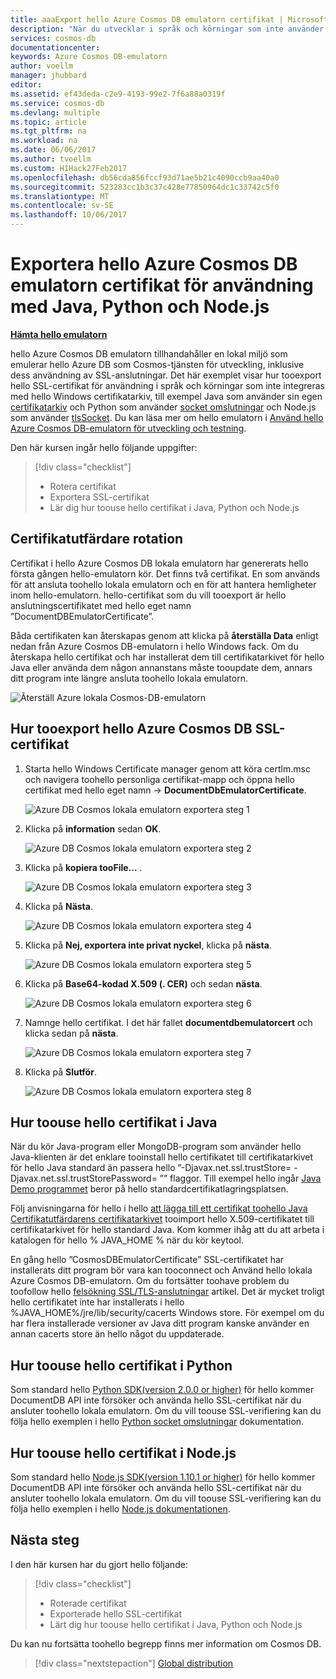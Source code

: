 ```yaml
---
title: aaaExport hello Azure Cosmos DB emulatorn certifikat | Microsoft Docs
description: "När du utvecklar i språk och körningar som inte använder hello Windows certifikatarkiv du behöver tooexport och hantera hello SSL-certifikat. Den här posten ger steg för steg-instruktioner."
services: cosmos-db
documentationcenter: 
keywords: Azure Cosmos DB-emulatorn
author: voellm
manager: jhubbard
editor: 
ms.assetid: ef43deda-c2e9-4193-99e2-7f6a88a0319f
ms.service: cosmos-db
ms.devlang: multiple
ms.topic: article
ms.tgt_pltfrm: na
ms.workload: na
ms.date: 06/06/2017
ms.author: tvoellm
ms.custom: H1Hack27Feb2017
ms.openlocfilehash: db56cda856fccf93d71ae5b21c4090ccb9aa40a0
ms.sourcegitcommit: 523283cc1b3c37c428e77850964dc1c33742c5f0
ms.translationtype: MT
ms.contentlocale: sv-SE
ms.lasthandoff: 10/06/2017
---
```

# <a name="export-hello-azure-cosmos-db-emulator-certificates-for-use-with-java-python-and-nodejs"></a>Exportera hello Azure Cosmos DB emulatorn certifikat för användning med Java, Python och Node.js

[**Hämta hello emulatorn**](https://aka.ms/cosmosdb-emulator)

hello Azure Cosmos DB emulatorn tillhandahåller en lokal miljö som emulerar hello Azure DB som Cosmos-tjänsten för utveckling, inklusive dess användning av SSL-anslutningar. Det här exemplet visar hur tooexport hello SSL-certifikat för användning i språk och körningar som inte integreras med hello Windows certifikatarkiv, till exempel Java som använder sin egen [certifikatarkiv](https://docs.oracle.com/cd/E19830-01/819-4712/ablqw/index.html) och Python som använder [socket omslutningar](https://docs.python.org/2/library/ssl.html) och Node.js som använder [tlsSocket](https://nodejs.org/api/tls.html#tls_tls_connect_options_callback). Du kan läsa mer om hello emulatorn i [Använd hello Azure Cosmos DB-emulatorn för utveckling och testning](./local-emulator.md).

Den här kursen ingår hello följande uppgifter:

> [!div class="checklist"]
> * Rotera certifikat
> * Exportera SSL-certifikat
> * Lär dig hur toouse hello certifikat i Java, Python och Node.js

## <a name="certification-rotation"></a>Certifikatutfärdare rotation

Certifikat i hello Azure Cosmos DB lokala emulatorn har genererats hello första gången hello-emulatorn kör. Det finns två certifikat. En som används för att ansluta toohello lokala emulatorn och en för att hantera hemligheter inom hello-emulatorn. hello-certifikat som du vill tooexport är hello anslutningscertifikatet med hello eget namn ”DocumentDBEmulatorCertificate”.

Båda certifikaten kan återskapas genom att klicka på **återställa Data** enligt nedan från Azure Cosmos DB-emulatorn i hello Windows fack. Om du återskapa hello certifikat och har installerat dem till certifikatarkivet för hello Java eller använda dem någon annanstans måste tooupdate dem, annars ditt program inte längre ansluta toohello lokala emulatorn.

![Återställ Azure lokala Cosmos-DB-emulatorn](./media/local-emulator-export-ssl-certificates/database-local-emulator-reset-data.png)

## <a name="how-tooexport-hello-azure-cosmos-db-ssl-certificate"></a>Hur tooexport hello Azure Cosmos DB SSL-certifikat

1. Starta hello Windows Certificate manager genom att köra certlm.msc och navigera toohello personliga certifikat-mapp och öppna hello certifikat med hello eget namn -> **DocumentDbEmulatorCertificate**.

    ![Azure DB Cosmos lokala emulatorn exportera steg 1](./media/local-emulator-export-ssl-certificates/database-local-emulator-export-step-1.png)

2. Klicka på **information** sedan **OK**.

    ![Azure DB Cosmos lokala emulatorn exportera steg 2](./media/local-emulator-export-ssl-certificates/database-local-emulator-export-step-2.png)

3. Klicka på **kopiera tooFile...** .

    ![Azure DB Cosmos lokala emulatorn exportera steg 3](./media/local-emulator-export-ssl-certificates/database-local-emulator-export-step-3.png)

4. Klicka på **Nästa**.

    ![Azure DB Cosmos lokala emulatorn exportera steg 4](./media/local-emulator-export-ssl-certificates/database-local-emulator-export-step-4.png)

5. Klicka på **Nej, exportera inte privat nyckel**, klicka på **nästa**.

    ![Azure DB Cosmos lokala emulatorn exportera steg 5](./media/local-emulator-export-ssl-certificates/database-local-emulator-export-step-5.png)

6. Klicka på **Base64-kodad X.509 (. CER)** och sedan **nästa**.

    ![Azure DB Cosmos lokala emulatorn exportera steg 6](./media/local-emulator-export-ssl-certificates/database-local-emulator-export-step-6.png)

7. Namnge hello certifikat. I det här fallet **documentdbemulatorcert** och klicka sedan på **nästa**.

    ![Azure DB Cosmos lokala emulatorn exportera steg 7](./media/local-emulator-export-ssl-certificates/database-local-emulator-export-step-7.png)

8. Klicka på **Slutför**.

    ![Azure DB Cosmos lokala emulatorn exportera steg 8](./media/local-emulator-export-ssl-certificates/database-local-emulator-export-step-8.png)

## <a name="how-toouse-hello-certificate-in-java"></a>Hur toouse hello certifikat i Java

När du kör Java-program eller MongoDB-program som använder hello Java-klienten är det enklare tooinstall hello certifikatet till certifikatarkivet för hello Java standard än passera hello ”-Djavax.net.ssl.trustStore=<keystore> - Djavax.net.ssl.trustStorePassword= ”<password>” flaggor. Till exempel hello ingår [Java Demo programmet](https://localhost:8081/_explorer/index.html) beror på hello standardcertifikatlagringsplatsen.

Följ anvisningarna för hello i hello [att lägga till ett certifikat toohello Java Certifikatutfärdarens certifikatarkivet](https://docs.microsoft.com/azure/java-add-certificate-ca-store) tooimport hello X.509-certifikatet till certifikatarkivet för hello standard Java. Kom kommer ihåg att du att arbeta i katalogen för hello % JAVA_HOME % när du kör keytool.

En gång hello ”CosmosDBEmulatorCertificate” SSL-certifikatet har installerats ditt program bör vara kan tooconnect och Använd hello lokala Azure Cosmos DB-emulatorn. Om du fortsätter toohave problem du toofollow hello [felsökning SSL/TLS-anslutningar](http://docs.oracle.com/javase/7/docs/technotes/guides/security/jsse/ReadDebug.html) artikel. Det är mycket troligt hello certifikatet inte har installerats i hello %JAVA_HOME%/jre/lib/security/cacerts Windows store. För exempel om du har flera installerade versioner av Java ditt program kanske använder en annan cacerts store än hello något du uppdaterade.

## <a name="how-toouse-hello-certificate-in-python"></a>Hur toouse hello certifikat i Python

Som standard hello [Python SDK(version 2.0.0 or higher)](documentdb-sdk-python.md) för hello kommer DocumentDB API inte försöker och använda hello SSL-certifikat när du ansluter toohello lokala emulatorn. Om du vill toouse SSL-verifiering kan du följa hello exemplen i hello [Python socket omslutningar](https://docs.python.org/2/library/ssl.html) dokumentation.

## <a name="how-toouse-hello-certificate-in-nodejs"></a>Hur toouse hello certifikat i Node.js

Som standard hello [Node.js SDK(version 1.10.1 or higher)](documentdb-sdk-node.md) för hello kommer DocumentDB API inte försöker och använda hello SSL-certifikat när du ansluter toohello lokala emulatorn. Om du vill toouse SSL-verifiering kan du följa hello exemplen i hello [Node.js dokumentationen](https://nodejs.org/api/tls.html#tls_tls_connect_options_callback).

## <a name="next-steps"></a>Nästa steg

I den här kursen har du gjort hello följande:

> [!div class="checklist"]
> * Roterade certifikat
> * Exporterade hello SSL-certifikat
> * Lärt dig hur toouse hello certifikat i Java, Python och Node.js

Du kan nu fortsätta toohello begrepp finns mer information om Cosmos DB.

> [!div class="nextstepaction"]
> [Global distribution](distribute-data-globally.md) 
